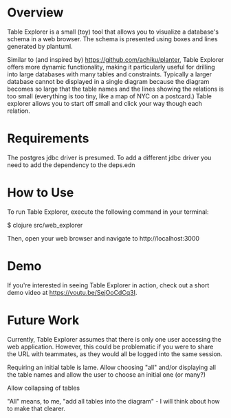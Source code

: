 
# Overview

Table Explorer is a small (toy) tool that allows you to visualize a database's schema in a web browser.  The schema is presented using boxes and lines generated by plantuml.

Similar to (and inspired by) https://github.com/achiku/planter, Table Explorer offers more dynamic functionality, making it particularly useful for drilling into large databases with many tables and constraints.    Typically a larger database cannot be displayed in a single diagram because the diagram becomes so large that the table names and the lines showing the relations is too small (everything is too tiny, like a map of NYC on a postcard.) Table explorer allows you to start off small and click your way though each relation.

# Requirements

The postgres jdbc driver is presumed.   To add a different jdbc driver you need to add the dependency to the deps.edn

# How to Use

To run Table Explorer, execute the following command in your terminal:

$ clojure src/web_explorer

Then, open your web browser and navigate to http://localhost:3000

# Demo

If you're interested in seeing Table Explorer in action, check out a short demo video at https://youtu.be/SejOoCdCq3I.

# Future Work

Currently, Table Explorer assumes that there is only one user accessing the web application. However, this could be problematic if you were to share the URL with teammates, as they would all be logged into the same session. 

Requiring an initial table is lame.  Allow choosing "all" and/or displaying all the table names and allow the user to choose an initial one (or many?) 

Allow collapsing of tables

"All" means, to me, "add all tables into the diagram" - I will think about how to make that clearer.

